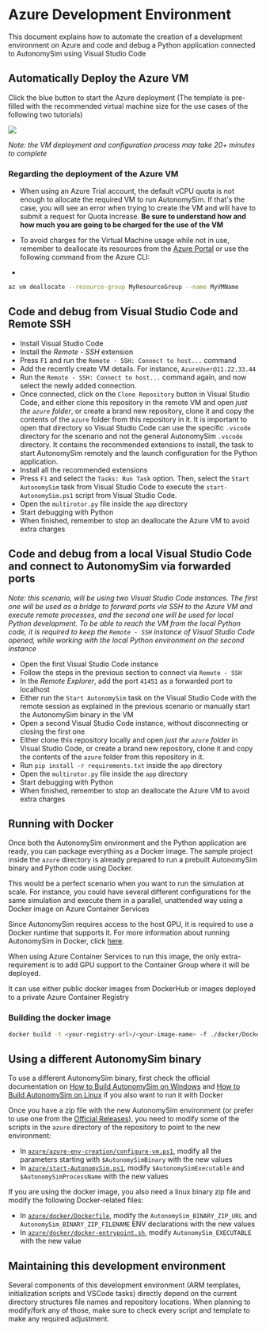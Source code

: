 # Azure Development Environment

This document explains how to automate the creation of a development environment on Azure and code and debug a Python application connected to AutonomySim using Visual Studio Code

## Automatically Deploy the Azure VM

Click the blue button to start the Azure deployment (The template is pre-filled with the recommended virtual machine size for the use cases of the following two tutorials)


<a href="https://aka.ms/AA8umgt" target="_blank">
    <img src="https://azuredeploy.net/deploybutton.png"/>
</a>  

*Note: the VM deployment and configuration process may take 20+ minutes to complete*

### Regarding the deployment of the Azure VM

- When using an Azure Trial account, the default vCPU quota is not enough to allocate the required VM to run AutonomySim. If that's the case, you will see an error when trying to create the VM and will have to submit a request for Quota increase. **Be sure to understand how and how much you are going to be charged for the use of the VM**

- To avoid charges for the Virtual Machine usage while not in use, remember to deallocate its resources from the [Azure Portal](https://portal.azure.com) or use the following command from the Azure CLI:
- 
```bash
az vm deallocate --resource-group MyResourceGroup --name MyVMName
```

## Code and debug from Visual Studio Code and Remote SSH

- Install Visual Studio Code
- Install the *Remote - SSH* extension
- Press `F1` and run the `Remote - SSH: Connect to host...` command
- Add the recently create VM details. For instance, `AzureUser@11.22.33.44`
- Run the `Remote - SSH: Connect to host...` command again, and now select the newly added connection.
- Once connected, click on the `Clone Repository` button in Visual Studio Code, and either clone this repository in the remote VM and open *just the `azure` folder*, or create a brand new repository, clone it and copy the contents of the `azure` folder from this repository in it. It is important to open that directory so Visual Studio Code can use the specific `.vscode` directory for the scenario and not the general AutonomySim `.vscode` directory. It contains the recommended extensions to install, the task to start AutonomySim remotely and the launch configuration for the Python application.
- Install all the recommended extensions
- Press `F1` and select the `Tasks: Run Task` option. Then, select the `Start AutonomySim` task from Visual Studio Code to execute the `start-AutonomySim.ps1` script from Visual Studio Code.
- Open the `multirotor.py` file inside the `app` directory
- Start debugging with Python
- When finished, remember to stop an deallocate the Azure VM to avoid extra charges

## Code and debug from a local Visual Studio Code and connect to AutonomySim via forwarded ports

*Note: this scenario, will be using two Visual Studio Code instances. 
The first one will be used as a bridge to forward ports via SSH to the Azure VM and execute remote processes, and the second one will 
be used for local Python development.
To be able to reach the VM from the local Python code, it is required to keep the `Remote - SSH` instance of Visual Studio Code opened, while working with the local Python environment on the second instance*

- Open the first Visual Studio Code instance
- Follow the steps in the previous section to connect via `Remote - SSH`
- In the *Remote Explorer*, add the port `41451` as a forwarded port to localhost
- Either run the `Start AutonomySim` task on the Visual Studio Code with the remote session as explained in the previous scenario or manually start the AutonomySim binary in the VM
- Open a second Visual Studio Code instance, without disconnecting or closing the first one
- Either clone this repository locally and open *just the `azure` folder* in Visual Studio Code, or create a brand new repository, clone it and copy the contents of the `azure` folder from this repository in it.
- Run `pip install -r requirements.txt` inside the `app` directory
- Open the `multirotor.py` file inside the `app` directory 
- Start debugging with Python
- When finished, remember to stop an deallocate the Azure VM to avoid extra charges

## Running with Docker

Once both the AutonomySim environment and the Python application are ready, you can package everything as a Docker image. The sample project inside the `azure` directory is already prepared to run a prebuilt AutonomySim binary and Python code using Docker.

This would be a perfect scenario when you want to run the simulation at scale. For instance, you could have several different configurations for the same simulation and execute them in a parallel, unattended way using a Docker image on Azure Container Services

Since AutonomySim requires access to the host GPU, it is required to use a Docker runtime that supports it. For more information about running AutonomySim in Docker, click [here](docker_ubuntu.md).

When using Azure Container Services to run this image, the only extra-requirement is to add GPU support to the Container Group where it will be deployed. 

It can use either public docker images from DockerHub or images deployed to a private Azure Container Registry

### Building the docker image

```bash
docker build -t <your-registry-url>/<your-image-name> -f ./docker/Dockerfile .`
```

## Using a different AutonomySim binary

To use a different AutonomySim binary, first check the official documentation on [How to Build AutonomySim on Windows](build_windows.md) and [How to Build AutonomySim on Linux](build_linux.md) if you also want to run it with Docker

Once you have a zip file with the new AutonomySim environment (or prefer to use one from the [Official Releases](https://github.com/nervosys/AutonomySim/releases)), you need to modify some of the scripts in the `azure` directory of the repository to point to the new environment:

- In [`azure/azure-env-creation/configure-vm.ps1`](https://github.com/nervosys/AutonomySim/blob/main/azure/azure-env-creation/configure-vm.ps1), modify all the parameters starting with `$AutonomySimBinary` with the new values
- In [`azure/start-AutonomySim.ps1`](https://github.com/nervosys/AutonomySim/blob/main/azure/start-AutonomySim.ps1), modify `$AutonomySimExecutable` and `$AutonomySimProcessName` with the new values

If you are using the docker image, you also need a linux binary zip file and modify the following Docker-related files:

- In [`azure/docker/Dockerfile`](https://github.com/nervosys/AutonomySim/blob/main/azure/docker/Dockerfile), modify the `AutonomySim_BINARY_ZIP_URL` and `AutonomySim_BINARY_ZIP_FILENAME` ENV declarations with the new values
- In [`azure/docker/docker-entrypoint.sh`](https://github.com/nervosys/AutonomySim/blob/main/azure/docker/docker-entrypoint.sh), modify `AutonomySim_EXECUTABLE` with the new value 

## Maintaining this development environment

Several components of this development environment (ARM templates, initialization scripts and VSCode tasks) directly depend on the current directory structures file names and repository locations. When planning to modify/fork any of those, make sure to check every script and template to make any required adjustment.
